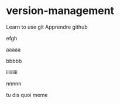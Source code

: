 # version-management
Learn to use git
Apprendre github

efgh

aaaaa

bbbbb


iiiiiiiii


nnnnn

tu dis quoi meme